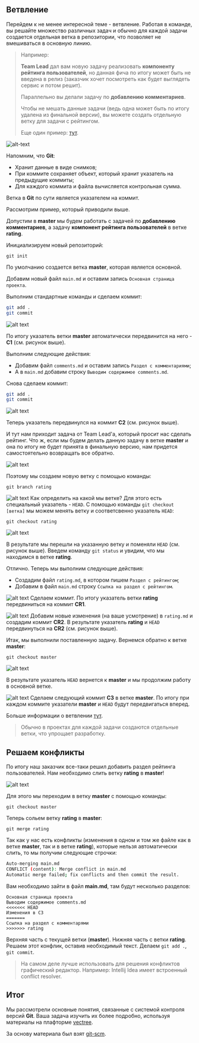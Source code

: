 ## Ветвление

Перейдем к не менее интересной теме - ветвление. Работая в команде, вы решайте множество различных задач и обычно для каждой задачи создается отдельная ветка в репозитории, что позволяет не вмешиваться в основную линию.

> Например: 
> 
> **Team Lead** дал вам новую задачу реализовать **компоненту рейтинга пользователей**, но данная фича по итогу может быть не введена в релиз (заказчик хочет посмотреть как будет выглядеть сервис и потом решит).
> 
> Параллельно вы делали задачу по **добавлению комментариев**. 
>
> Чтобы не мешать данные задачи (ведь одна может быть по итогу удалена из финальной версии), вы можете создать отдельную
> ветку для задачи с рейтингом.
>
> Еще один пример: [тут](https://git-scm.com/book/ru/v2/%D0%92%D0%B5%D1%82%D0%B2%D0%BB%D0%B5%D0%BD%D0%B8%D0%B5-%D0%B2-Git-%D0%9E%D1%81%D0%BD%D0%BE%D0%B2%D1%8B-%D0%B2%D0%B5%D1%82%D0%B2%D0%BB%D0%B5%D0%BD%D0%B8%D1%8F-%D0%B8-%D1%81%D0%BB%D0%B8%D1%8F%D0%BD%D0%B8%D1%8F).

![alt-text](https://user-images.githubusercontent.com/4215285/51714893-ba303880-2047-11e9-9b65-d97398a0d382.jpeg)

Напомним, что **Git**:
- Хранит данные в виде снимков;
- При коммите сохраняет объект, который хранит указатель на предыдущие коммиты;
- Для каждого коммита и файла вычисляется контрольная сумма.

Ветка в **Git** по сути является указателем на коммит. 

Рассмотрим пример, который приводили выше. 

Допустим в **master** мы будем работать с задачей по **добавлению комментариев**, а задачу **компонент рейтинга пользователей** в ветке **rating**.

Инициализируем новый репозиторий:

`git init`
 
По умолчанию создается ветка **master**, которая является основной.

Добавим новый файл `main.md` и оставим запись `Основная страница проекта`.

Выполним стандартные команды и сделаем коммит:
```bash
git add .
git commit
```

![alt text](https://user-images.githubusercontent.com/4215285/51714887-b997a200-2047-11e9-8fa5-a6ac8dc422bd.jpeg)

По итогу указатель ветки **master** автоматически передвинится на него - **C1** (см. рисунок выше).

Выполним следующие действия:
- Добавим файл `comments.md` и оставим запись `Раздел с комментариями`;
- А в `main.md` добавим строку `Выводим содержимое comments.md`.

Снова сделаем коммит:
```bash
git add .
git commit
```

![alt text](https://user-images.githubusercontent.com/4215285/51714886-b8ff0b80-2047-11e9-86ad-0f4d9cea5ac6.jpeg)

Теперь указатель передвинулся на коммит **C2** (см. рисунок выше).

И тут нам приходит задача от Team Lead'а, который просит нас сделать рейтинг. Что ж, если мы будем делать данную задачу в ветке **master** и она по итогу не будет принята в финальную версию, нам придется самостоятельно возвращать все обратно.

![alt text](https://user-images.githubusercontent.com/4215285/51714885-b8ff0b80-2047-11e9-87ce-4523b7abd848.jpeg)

Поэтому мы создаем новую ветку с помощью команды:

`git branch rating`

![alt text](https://user-images.githubusercontent.com/4215285/51714884-b8ff0b80-2047-11e9-9b9c-b710a7724115.jpeg)
Как определить на какой мы ветке? Для этого есть специальный указатель - `HEAD`. С помощью команды `git checkout [ветка]` мы можем менять ветку и соответсвенно указатель `HEAD`:

`git checkout rating`

![alt text](https://user-images.githubusercontent.com/4215285/51714882-b8ff0b80-2047-11e9-8144-cd2802880021.jpeg)

В результате мы перешли на указанную ветку и поменяли `HEAD` (см. рисунок выше). 
Введем команду `git status` и увидим, что мы находимся в ветке **rating**.

Отлично. Теперь мы выполним следующие действия:
- Создадим файл `rating.md`, в котором пишем `Раздел с рейтингом`;
- Добавим в файл `main.md` строку `Ссылка на раздел с рейтингом`. 

![alt text](https://user-images.githubusercontent.com/4215285/51714880-b8667500-2047-11e9-80a1-6c1ab9c1cbc4.jpeg)
Сделаем коммит. По итогу указатель ветки **rating** передвиниться на коммит **CR1**.

![alt text](https://user-images.githubusercontent.com/4215285/51714879-b8667500-2047-11e9-8c5e-6045e4880b73.jpeg)
Добавим новые изменения (на ваше усмотрение) в `rating.md` и создадим коммит **CR2**. В результате указатель **rating** и `HEAD` передвинуться на **CR2** (см. рисунок выше).

Итак, мы выполнили поставленную задачу. Вернемся обратно к ветке **master**:

`git checkout master`

![alt text](https://user-images.githubusercontent.com/4215285/51714878-b8667500-2047-11e9-951e-a26c2cbc882c.jpeg)

В результате указатель `HEAD` вернется к **master** и мы продолжим работу в основной ветке. 

![alt text](https://user-images.githubusercontent.com/4215285/51714877-b8667500-2047-11e9-8d7f-ab667b028a7b.jpeg)
Сделаем следующий коммит **C3** в ветке **master**. По итогу при каждом коммите указатели **master** и `HEAD` будут передвигаться вперед.

Больше информации о ветвлении [тут](https://git-scm.com/book/ru/v2/%D0%92%D0%B5%D1%82%D0%B2%D0%BB%D0%B5%D0%BD%D0%B8%D0%B5-%D0%B2-Git-%D0%9E-%D0%B2%D0%B5%D1%82%D0%B2%D0%BB%D0%B5%D0%BD%D0%B8%D0%B8-%D0%B2-%D0%B4%D0%B2%D1%83%D1%85-%D1%81%D0%BB%D0%BE%D0%B2%D0%B0%D1%85).

> Обычно в проектах для каждой задачи создаются отдельные ветки, что упрощает разработку.

## Решаем конфликты

По итогу наш заказчик все-таки решил добавить раздел рейтинга пользователей. Нам необходимо слить ветку **rating** в **master**!

![alt text](https://user-images.githubusercontent.com/4215285/51714876-b7cdde80-2047-11e9-83c6-8c2236b8257c.jpeg)

Для этого мы переходим в ветку **master** с помощью команды:

`git checkout master`

Теперь сольем ветку **rating** в **master**:

`git merge rating`

Так как у нас есть конфликты (изменения в одном и том же файле как в ветке **master**, так и в ветке **rating**), которые нельзя автоматически слить, то мы получим следующие строчки:

```bash
Auto-merging main.md
CONFLICT (content): Merge conflict in main.md
Automatic merge failed; fix conflicts and then commit the result.
```

Вам необходимо зайти в файл **main.md**, там будут несколько разделов:

```text
Основная страница проекта
Выводим содержимое comments.md
<<<<<<< HEAD
Изменения в C3
=======
Ссылка на раздел с комментарями
>>>>>>> rating
```

Верхняя часть с текущей ветки (**master**). Нижняя часть с ветки **rating**.
Решаем этот конфлик, оставив необходимый текст. Делаем `git add .`, `git commit`.

> На самом деле лучше использовать для решения конфликтов графический редактор.
> Например: Intellij Idea имеет встроенный conflict resolver.

## Итог

Мы рассмотрели основные понятия, связанные с системой контроля версий **Git**. Ваша задача изучить их более подробно, используя материалы на плафторме [vectree](https://vectree.ru/vector/1/0).

За основу материала был взят [git-scm](https://git-scm.com/book/ru/v2/).
